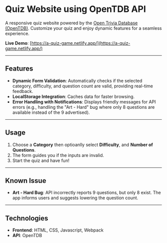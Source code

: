 # Quiz Website using OpenTDB API

A responsive quiz website powered by the [Open Trivia Database (OpenTDB)](https://opentdb.com/api_config.php). Customize your quiz and enjoy dynamic features for a seamless experience.

**Live Demo**: [https://a-quiz-game.netlify.app/](https://a-quiz-game.netlify.app/)

---

## Features

- **Dynamic Form Validation**: Automatically checks if the selected category, difficulty, and question count are valid, providing real-time feedback.
- **LocalStorage Integration**: Caches data for faster browsing.
- **Error Handling with Notifications**: Displays friendly messages for API errors (e.g., handling the "Art - Hard" bug where only 8 questions are available instead of the 9 advertised).

---

## Usage

1. Choose a **Category** then optioanlly select **Difficulty**, and **Number of Questions**.
2. The form guides you if the inputs are invalid.
3. Start the quiz and have fun!

---

## Known Issue

- **Art - Hard Bug**: API incorrectly reports 9 questions, but only 8 exist. The app informs users and suggests lowering the question count.

---

## Technologies

- **Frontend**: HTML, CSS, Javascript, Webpack
- **API**: OpenTDB
